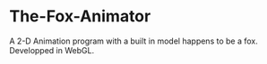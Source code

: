 # The-Fox-Animator
A 2-D Animation program with a built in model happens to be a fox. Developped in WebGL. 
